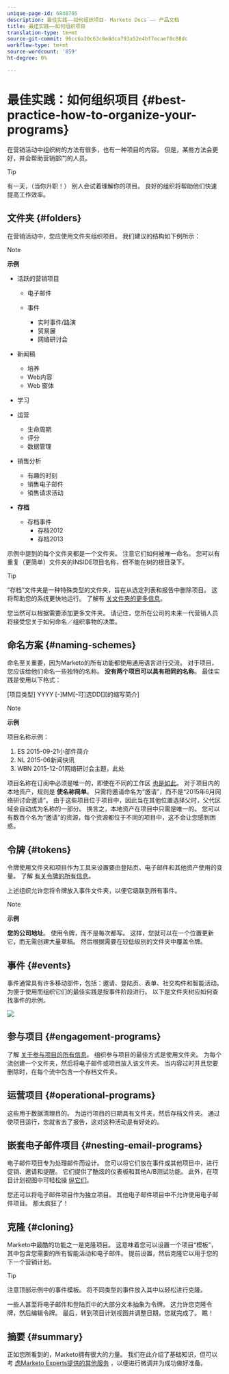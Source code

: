 ```yaml
---
unique-page-id: 6848705
description: 最佳实践——如何组织项目- Marketo Docs —— 产品文档
title: 最佳实践——如何组织项目
translation-type: tm+mt
source-git-commit: 96cc6a30c63c8e8dca793a52e4bf7ecaef8c08dc
workflow-type: tm+mt
source-wordcount: '859'
ht-degree: 0%

---
```



# 最佳实践：如何组织项目 {#best-practice-how-to-organize-your-programs}

在营销活动中组织树的方法有很多，也有一种项目的内容。 但是，某些方法会更好，并会帮助营销部门的人员。

>[!TIP]
>
>有一天，（当你升职！） 别人会试着理解你的项目。 良好的组织将帮助他们快速提高工作效率。

## 文件夹 {#folders}

在营销活动中，您应使用文件夹组织项目。 我们建议的结构如下例所示：

>[!NOTE]
>
>**示例**
>
>* 活跃的营销项目
>
>    * 电子邮件
>    * 事件
>
>        * 实时事件/路演
>        * 贸易展
>        * 网络研讨会
>* 新闻稿
>   * 培养
>   * Web内容
>   * Web 窗体
>* 学习
>* 运营
>
>   * 生命周期
>   * 评分
>   * 数据管理
>* 销售分析
>   * 有趣的时刻
>   * 销售电子邮件
>   * 销售请求活动
>* **存档**
>   * 存档事件
>      * 存档2012
>      * 存档2013







示例中提到的每个文件夹都是一个文件夹。 注意它们如何被唯一命名。 您可以有重复（更简单）文件夹的INSIDE项目名称，但不能在树的根目录下。

>[!TIP]
>
>“存档”文件夹是一种特殊类型的文件夹，旨在从选定列表和报告中删除项目。 这将帮助您的系统更快地运行。 了解有 [关文件夹的更多信息](../../../../product-docs/core-marketo-concepts/miscellaneous/understanding-folders.md)。

您当然可以根据需要添加更多文件夹。 请记住，您所在公司的未来一代营销人员将接受您关于如何命名／组织事物的决策。

## 命名方案 {#naming-schemes}

命名至关重要，因为Marketo的所有功能都使用通用语言进行交流。 对于项目，您应该给他们命名一些独特的名称。 **没有两个项目可以具有相同的名称**。 最佳实践是使用以下格式：

[项目类型] YYYY [-]MM[-可]选DD[][的缩写简介]

>[!NOTE]
>
>**示例**
>
>项目名称示例：
>
>1. ES 2015-09-21小部件简介
>1. NL 2015-06新闻快讯
>1. WBN 2015-12-01网络研讨会主题，此处

>



项目名称在订阅中必须是唯一的，即使在不同的工作区 [也是如此](../../../../product-docs/administration/workspaces-and-person-partitions/understanding-workspaces-and-person-partitions.md)。  对于项目内的本地资产，规则是 **使名称简单**。 只需将邀请命名为“邀请”，而不是“2015年6月网络研讨会邀请”。 由于这些项目位于项目中，因此当在其他位置选择父时，父代区域会自动成为名称的一部分。 换言之，本地资产在项目中只需是唯一的。 您可以有数百个名为“邀请”的资源，每个资源都位于不同的项目中，这不会让您感到困惑。

## 令牌 {#tokens}

令牌使用文件夹和项目作为工具来设置要由登陆页、电子邮件和其他资产使用的变量。 了解 [有关令牌的所有信息](http://docs.marketo.com/display/docs/tokens)。

上述组织允许您将令牌放入事件文件夹，以便它级联到所有事件。

>[!NOTE]
>
>**示例**
>
>**您的公司地址**。 使用令牌，而不是每次都写。 这样，您就可以在一个位置更新它，而无需创建大量草稿。 然后根据需要在较低级别的文件夹中覆盖令牌。

## 事件 {#events}

事件通常具有许多移动部件，包括：邀请、登陆页、表单、社交构件和智能活动。 为便于使用而组织它们的最佳实践是按事件阶段进行。 以下是文件夹树应如何查找事件的示例。

![](assets/capture.png)

## 参与项目 {#engagement-programs}

了解 [关于参与项目的所有信息](../../../../product-docs/email-marketing/drip-nurturing/creating-an-engagement-program/understanding-engagement-programs.md)。 组织参与项目的最佳方式是使用文件夹。 为每个流创建一个文件夹，然后将电子邮件或项目放入该文件夹。 当内容过时并且您要删除时，在每个流中包含一个存档文件夹。

## 运营项目 {#operational-programs}

这些用于数据清理目的。 为运行项目的日期具有文件夹，然后存档文件夹。 通过使项目运行，您就省去了报告，这对这种活动是有好处的。

## 嵌套电子邮件项目 {#nesting-email-programs}

电子邮件项目专为处理邮件而设计。 您可以将它们放在事件或其他项目中，进行促销、邀请和提醒。 它们提供了酷炫的仪表板和其他A/B测试功能。 此外，在项目计划视图中可轻松操 [纵它们](http://docs.marketo.com/display/docs/program+schedule+view)。

您还可以将电子邮件项目作为独立项目。 其他电子邮件项目中不允许使用电子邮件项目。 那太疯狂了！

## 克隆 {#cloning}

Marketo中最酷的功能之一是克隆项目。 这意味着您可以设置一个项目“模板”，其中包含您需要的所有智能活动和电子邮件。 提前设置，然后克隆它以用于您的下一个营销计划。

>[!TIP]
>
>注意顶部示例中的事件模板。 将不同类型的事件放入其中以轻松进行克隆。

一些人甚至将电子邮件和登陆页中的大部分文本抽象为令牌。 这允许您克隆令牌，然后编辑令牌。 最后，转到项目计划视图并调整日期，您就完成了。 瞧！

## 摘要 {#summary}

正如您所看到的，Marketo拥有很大的力量。 我们在此介绍了基础知识，但可以考 [虑Marketo Experts提供的其他服务](http://www.marketo.com/services/) ，以便进行微调并为成功做好准备。
